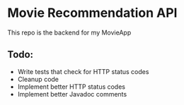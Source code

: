 # Movie Recommendation API

This repo is the backend for my MovieApp








## Todo:
- Write tests that check for HTTP status codes
- Cleanup code
- Implement better HTTP status codes
- Implement better Javadoc comments